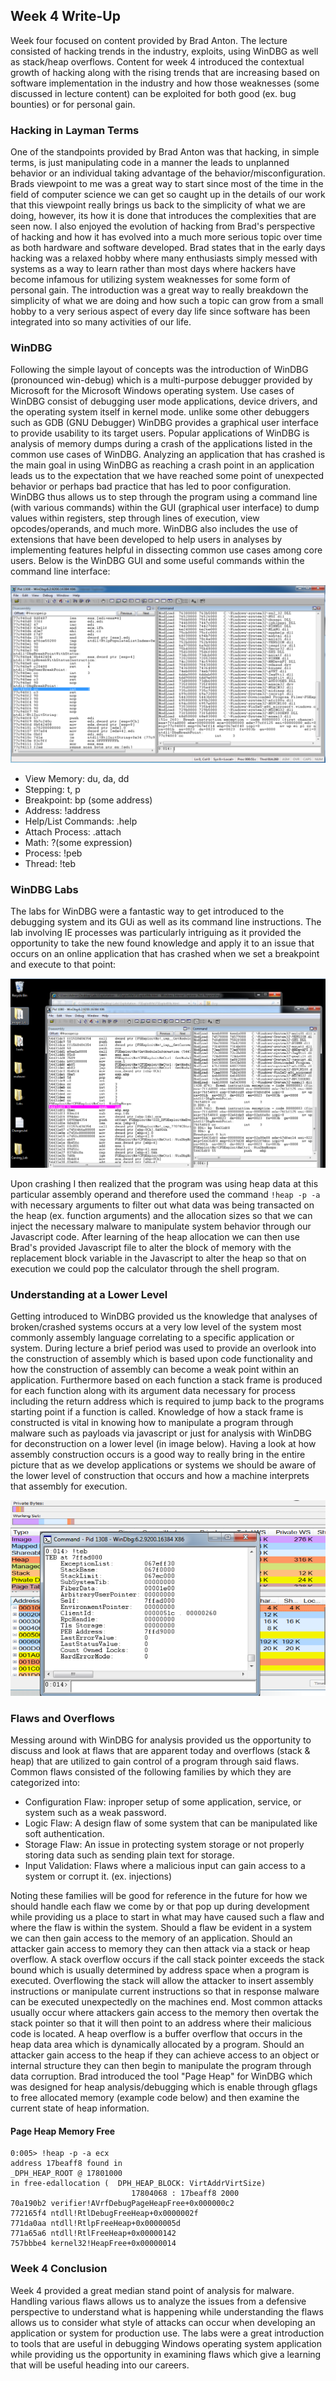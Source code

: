 ## Week 4 Write-Up
Week four focused on content provided by Brad Anton. The lecture consisted of hacking trends in the industry, exploits, using WinDBG as well as stack/heap overflows. Content for week 4 introduced the contextual growth of hacking along with the rising trends that are increasing based on software implementation in the industry and how those weaknesses (some discussed in lecture content) can be exploited for both good (ex. bug bounties) or for personal gain.

### Hacking in Layman Terms
One of the standpoints provided by Brad Anton was that hacking, in simple terms, is just manipulating code in a manner the leads to unplanned behavior or an individual taking advantage of the behavior/misconfiguration. Brads viewpoint to me was a great way to start since most of the time in the field of computer science we can get so caught up in the details of our work that this viewpoint really brings us back to the simplicity of what we are doing, however, its how it is done that introduces the complexities that are seen now. I also enjoyed the evolution of hacking from Brad's perspective of hacking and how it has evolved into a much more serious topic over time as both hardware and software developed. Brad states that in the early days hacking was a relaxed hobby where many enthusiasts simply messed with systems as a way to learn rather than most days where hackers have become infamous for utilizing system weaknesses for some form of personal gain. The introduction was a great way to really breakdown the simplicity of what we are doing and how such a topic can grow from a small hobby to a very serious aspect of every day life since software has been integrated into so many activities of our life. 

### WinDBG 
Following the simple layout of concepts was the introduction of WinDBG (pronounced win-debug) which is a multi-purpose debugger provided by Microsoft for the Microsoft Windows operating system.  Use cases of WinDBG consist of debugging user mode applications, device drivers, and the operating system itself in kernel mode. unlike some other debuggers such as GDB (GNU Debugger) WinDBG provides a graphical user interface to provide usability to its target users. Popular applications of WinDBG is analysis of memory dumps during a crash of the applications listed in the common use cases of WinDBG. Analyzing an application that has crashed is the main goal in using WinDBG as reaching a crash point in an application leads us to the expectation that we have reached some point of unexpected behavior or perhaps bad practice that has led to poor configuration. WinDBG thus allows us to step through the program using a command line (with various commands) within the GUI (graphical user interface) to dump values within registers, step through lines of execution, view opcodes/operands, and much more. WinDBG also includes the use of extensions that have been developed to help users in analyses by implementing features helpful in dissecting common use cases among core users. Below is the WinDBG GUI and some useful commands within the command line interface:

 <img src="WinDBG.png" alt="" class="inline"/>

- View Memory: du, da, dd
- Stepping: t, p
- Breakpoint: bp (some address)
- Address: !address
- Help/List Commands: .help 
- Attach Process: .attach
- Math: ?(some expression)
- Process: !peb
- Thread: !teb 


### WinDBG Labs
The labs for WinDBG were a fantastic way to get introduced to the debugging system and its GUi as well as its command line instructions. The lab involving IE processes was particularly intriguing as it provided the opportunity to take the new found knowledge and apply it to an issue that occurs on an online application that has crashed when we set a breakpoint and execute to that point:

<img src="WinDBGLab.png" alt="" class="inline"/>

Upon crashing I then realized that the program was using heap data at this particular assembly operand and therefore used the command ```!heap -p -a ``` with necessary arguments to filter out what data was being transacted on the heap (ex. function arguments) and the allocation sizes so that we can inject the necessary malware to manipulate system behavior through our Javascript code. After learning of the heap allocation we can then use Brad's provided Javascript file to alter the block of memory with the replacement block variable in the Javascript to alter the heap so that on execution we could pop the calculator through the shell program.


### Understanding at a Lower Level
Getting introduced to WinDBG provided us the knowledge that analyses of broken/crashed systems occurs at a very low level of the system most commonly assembly language correlating to a specific application or system. During lecture a brief period was used to provide an overlook into the construction of assembly which is based upon code functionality and how the construction of assembly can become a weak point within an application. Furthermore based on each function a stack frame is produced for each function along with its argument data necessary for process including the return address which is required to jump back to the programs starting point if a function is called. Knowledge of how a stack frame is constructed is vital in knowing how to manipulate a program through malware such as payloads via javascript or just for analysis with WinDBG for deconstruction on a lower level (in image below). Having a look at how assembly construction occurs is a good way to really bring in the entire picture that as we develop applications or systems we should be aware of the lower level of construction that occurs and how a machine interprets that assembly for execution. 

 <img src="MemoryAnalysis.png" alt="" class="inline"/>

### Flaws and Overflows
Messing around with WinDBG for analysis provided us the opportunity to discuss and look at flaws that are apparent today and overflows (stack & heap) that are utilized to gain control of a program through said flaws. Common flaws consisted of the following families by which they are categorized into:

- Configuration Flaw: inproper setup of some application, service, or system such as a weak password.
- Logic Flaw: A design flaw of some system that can be manipulated like soft authentication.
- Storage Flaw: An issue in protecting system storage or not properly storing data such as sending plain text for storage. 
- Input Validation: Flaws where a malicious input can gain access to a system or corrupt it. (ex. injections)

Noting these families will be good for reference in the future for how we should handle each flaw we come by or that pop up during development while providing us a place to start in what may have caused such a flaw and where the flaw is within the system. Should a flaw be evident in a system we can then gain access to the memory of an application. Should an attacker gain access to memory they can then attack via a stack or heap overflow. A stack overflow occurs if the call stack pointer exceeds the stack bound which is usually determined by address space when a program is executed. Overflowing the stack will allow the attacker to insert assembly instructions or manipulate current instructions so that in response malware can be executed unexpectedly on the machines end. Most common attacks usually occur where attackers gain access to the memory then overtak the stack pointer so that it will then point to an address where their malicious code is located. A heap overflow is a buffer overflow that occurs in the heap data area which is dynamically allocated by a program. Should an attacker gain access to the heap if they can achieve access to an object or internal structure they can then begin to manipulate the program through data corruption. Brad introduced the tool "Page Heap" for WinDBG which was designed for heap analysis/debugging which is enable through gflags to free allocated memory (example code below) and then examine the current state of heap information. 

#### Page Heap Memory Free
```
0:005> !heap -p -a ecx
address 17beaff8 found in
_DPH_HEAP_ROOT @ 17801000
in free-edallocation (  DPH_HEAP_BLOCK: VirtAddrVirtSize)
                           17804068 : 17beaff8 2000
70a190b2 verifier!AVrfDebugPageHeapFree+0x000000c2
772165f4 ntdll!RtlDebugFreeHeap+0x0000002f
771da0aa ntdll!RtlpFreeHeap+0x0000005d
771a65a6 ntdll!RtlFreeHeap+0x00000142
757bbbe4 kernel32!HeapFree+0x00000014
```
### Week 4 Conclusion
Week 4 provided a great median stand point of analysis for malware. Handling various flaws allows us to analyze the issues from a defensive perspective to understand what is happening while understanding the flaws allows us to consider what style of attacks can occur when developing an application or system for production use. The labs were a great introduction to tools that are useful in debugging Windows operating system application while providing us the opportunity in examining flaws which give a learning that will be useful heading into our careers.  

